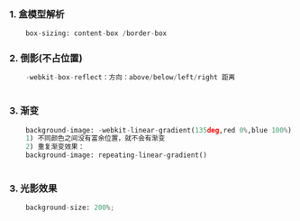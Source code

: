 ### 1. 盒模型解析
``` python
    box-sizing: content-box /border-box
```
### 2. 倒影(不占位置)
``` python
    -webkit-box-reflect：方向：above/below/left/right 距离
    
```
### 3. 渐变
``` python
    background-image: -webkit-linear-gradient(135deg,red 0%,blue 100%)
    1) 不同颜色之间没有富余位置，就不会有渐变
    2) 重复渐变效果：
    background-image: repeating-linear-gradient()
    
```        
### 3. 光影效果
``` python
    background-size: 200%;
```
